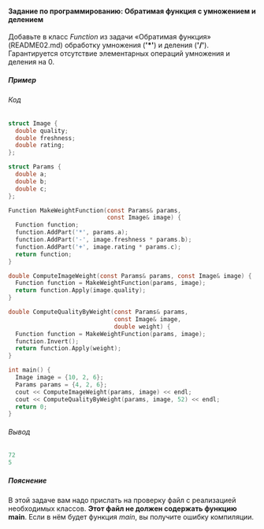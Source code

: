 #### Задание по программированию: Обратимая функция с умножением и делением ####

Добавьте в класс *Function* из задачи «Обратимая функция»
(README02.md)
обработку умножения (__'*'__) и деления (__'/'__).
Гарантируется отсутствие элементарных операций умножения и деления на 0.

##### Пример #####
###### Код ######
```objectivec
struct Image {
  double quality;
  double freshness;
  double rating;
};

struct Params {
  double a;
  double b;
  double c;
};

Function MakeWeightFunction(const Params& params,
                            const Image& image) {
  Function function;
  function.AddPart('*', params.a);
  function.AddPart('-', image.freshness * params.b);
  function.AddPart('+', image.rating * params.c);
  return function;
}

double ComputeImageWeight(const Params& params, const Image& image) {
  Function function = MakeWeightFunction(params, image);
  return function.Apply(image.quality);
}

double ComputeQualityByWeight(const Params& params,
                              const Image& image,
                              double weight) {
  Function function = MakeWeightFunction(params, image);
  function.Invert();
  return function.Apply(weight);
}

int main() {
  Image image = {10, 2, 6};
  Params params = {4, 2, 6};
  cout << ComputeImageWeight(params, image) << endl;
  cout << ComputeQualityByWeight(params, image, 52) << endl;
  return 0;
}
```
###### Вывод ######
```objectivec
72
5
```

##### Пояснение #####
В этой задаче вам надо прислать на проверку файл с реализацией необходимых классов.
**Этот файл не должен содержать функцию main**.
Если в нём будет функция *main*, вы получите ошибку компиляции.
